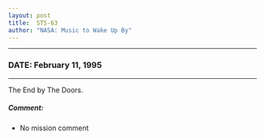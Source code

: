 ```yaml
---
layout: post
title:  STS-63
author: "NASA: Music to Wake Up By"
---
```


----
### DATE: February 11, 1995
----
The End by The Doors.

##### Comment:
* No mission comment
